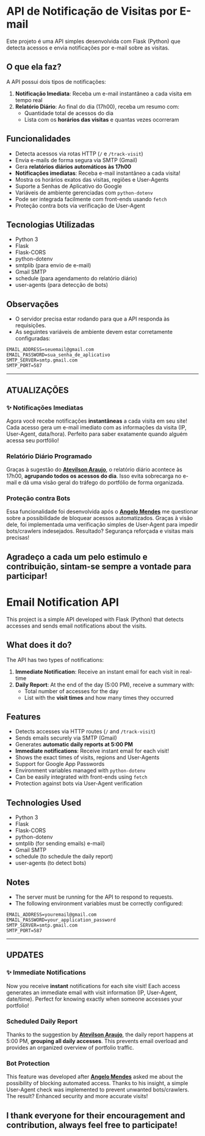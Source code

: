 # API de Notificação de Visitas por E-mail

Este projeto é uma API simples desenvolvida com Flask (Python) que detecta acessos e envia notificações por e-mail sobre as visitas.

## O que ela faz?

A API possui dois tipos de notificações:

1. **Notificação Imediata**: Receba um e-mail instantâneo a cada visita em tempo real
2. **Relatório Diário**: Ao final do dia (17h00), receba um resumo com:
   -  Quantidade total de acessos do dia  
   -  Lista com os **horários das visitas** e quantas vezes ocorreram  

##  Funcionalidades

- Detecta acessos via rotas HTTP (`/` e `/track-visit`)
- Envia e-mails de forma segura via SMTP (Gmail)
- Gera **relatórios diários automáticos às 17h00**
- **Notificações imediatas**: Receba e-mail instantâneo a cada visita!
- Mostra os horários exatos das visitas, regiões e User-Agents
- Suporte a Senhas de Aplicativo do Google
- Variáveis de ambiente gerenciadas com `python-dotenv`
- Pode ser integrada facilmente com front-ends usando `fetch`
- Proteção contra bots via verificação de User-Agent

## Tecnologias Utilizadas

- Python 3  
- Flask  
- Flask-CORS  
- python-dotenv  
- smtplib (para envio de e-mail)  
- Gmail SMTP  
- schedule (para agendamento do relatório diário)  
- user-agents (para detecção de bots)  

##  Observações

- O servidor precisa estar rodando para que a API responda às requisições.
- As seguintes variáveis de ambiente devem estar corretamente configuradas:

```env
EMAIL_ADDRESS=seuemail@gmail.com
EMAIL_PASSWORD=sua_senha_de_aplicativo
SMTP_SERVER=smtp.gmail.com
SMTP_PORT=587
````

---

##  ATUALIZAÇÕES

### ✨ Notificações Imediatas

Agora você recebe notificações **instantâneas** a cada visita em seu site! Cada acesso gera um e-mail imediato com as informações da visita (IP, User-Agent, data/hora). Perfeito para saber exatamente quando alguém acessa seu portfólio!

###  Relatório Diário Programado

Graças à sugestão do [**Atevilson Araujo**](https://www.linkedin.com/in/atevilson-araujo/), o relatório diário acontece às 17h00, **agrupando todos os acessos do dia**. Isso evita sobrecarga no e-mail e dá uma visão geral do tráfego do portfólio de forma organizada.

###  Proteção contra Bots

Essa funcionalidade foi desenvolvida após o [**Angelo Mendes**](https://www.linkedin.com/in/mangelodev/) me questionar sobre a possibilidade de bloquear acessos automatizados. Graças à visão dele, foi implementada uma verificação simples de User-Agent para impedir bots/crawlers indesejados. Resultado? Segurança reforçada e visitas mais precisas! 


Agradeço a cada um pelo estimulo e contribuição, sintam-se sempre a vontade para participar!
------------------------------------------------

# Email Notification API

This project is a simple API developed with Flask (Python) that detects accesses and sends email notifications about the visits.

## What does it do?

The API has two types of notifications:

1. **Immediate Notification**: Receive an instant email for each visit in real-time
2. **Daily Report**: At the end of the day (5:00 PM), receive a summary with:
   - Total number of accesses for the day
   - List with the **visit times** and how many times they occurred

## Features

- Detects accesses via HTTP routes (`/` and `/track-visit`)
- Sends emails securely via SMTP (Gmail)
- Generates **automatic daily reports at 5:00 PM**
- **Immediate notifications**: Receive instant email for each visit!
- Shows the exact times of visits, regions and User-Agents
- Support for Google App Passwords
- Environment variables managed with `python-dotenv`
- Can be easily integrated with front-ends using `fetch`
- Protection against bots via User-Agent verification

## Technologies Used

- Python 3
- Flask
- Flask-CORS
- python-dotenv
- smtplib (for sending emails) e-mail)
- Gmail SMTP
- schedule (to schedule the daily report)
- user-agents (to detect bots)

## Notes

- The server must be running for the API to respond to requests.
- The following environment variables must be correctly configured:

```env
EMAIL_ADDRESS=youremail@gmail.com
EMAIL_PASSWORD=your_application_password
SMTP_SERVER=smtp.gmail.com
SMTP_PORT=587
````

---

## UPDATES

### ✨ Immediate Notifications

Now you receive **instant** notifications for each site visit! Each access generates an immediate email with visit information (IP, User-Agent, date/time). Perfect for knowing exactly when someone accesses your portfolio!

### Scheduled Daily Report

Thanks to the suggestion by [**Atevilson Araujo**](https://www.linkedin.com/in/atevilson-araujo/), the daily report happens at 5:00 PM, **grouping all daily accesses**. This prevents email overload and provides an organized overview of portfolio traffic.

### Bot Protection

This feature was developed after [**Angelo Mendes**](https://www.linkedin.com/in/mangelodev/) asked me about the possibility of blocking automated access. Thanks to his insight, a simple User-Agent check was implemented to prevent unwanted bots/crawlers. The result? Enhanced security and more accurate visits!

I thank everyone for their encouragement and contribution, always feel free to participate!
---
